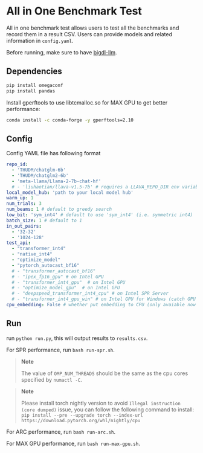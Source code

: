 # All in One Benchmark Test

All in one benchmark test allows users to test all the benchmarks and record them in a result CSV. Users can provide models and related information in `config.yaml`.

Before running, make sure to have [bigdl-llm](../../../README.md).

## Dependencies

```bash
pip install omegaconf
pip install pandas
```

Install gperftools to use libtcmalloc.so for MAX GPU to get better performance:

```bash
conda install -c conda-forge -y gperftools=2.10
```

## Config

Config YAML file has following format

```yaml
repo_id:
  - 'THUDM/chatglm-6b'
  - 'THUDM/chatglm2-6b'
  - 'meta-llama/Llama-2-7b-chat-hf'
  # - 'liuhaotian/llava-v1.5-7b' # requires a LLAVA_REPO_DIR env variables pointing to the llava dir; added only for gpu win related test_api now
local_model_hub: 'path to your local model hub'
warm_up: 1
num_trials: 3
num_beams: 1 # default to greedy search
low_bit: 'sym_int4' # default to use 'sym_int4' (i.e. symmetric int4)
batch_size: 1 # default to 1
in_out_pairs:
  - '32-32'
  - '1024-128'
test_api:
  - "transformer_int4"
  - "native_int4"
  - "optimize_model"
  - "pytorch_autocast_bf16"
  # - "transformer_autocast_bf16"
  # - "ipex_fp16_gpu" # on Intel GPU
  # - "transformer_int4_gpu"  # on Intel GPU
  # - "optimize_model_gpu"  # on Intel GPU
  # - "deepspeed_transformer_int4_cpu" # on Intel SPR Server
  # - "transformer_int4_gpu_win" # on Intel GPU for Windows (catch GPU peak memory)
cpu_embedding: False # whether put embedding to CPU (only avaiable now for gpu win related test_api)
```

## Run

run `python run.py`, this will output results to `results.csv`.

For SPR performance, run `bash run-spr.sh`.

> **Note**
>
> The value of `OMP_NUM_THREADS` should be the same as the cpu cores specified by `numactl -C`.

> **Note**
>
> Please install torch nightly version to avoid `Illegal instruction (core dumped)` issue, you can follow the following command to install: `pip install --pre --upgrade torch --index-url https://download.pytorch.org/whl/nightly/cpu`

For ARC performance, run `bash run-arc.sh`.

For MAX GPU performance, run `bash run-max-gpu.sh`.
